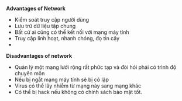 **Advantages of Network**
- Kiểm soát truy cập người dùng
- Lưu trữ dữ liệu tập chung
- Bất cứ ai cũng có thể kết nối với mạng máy tính
- Truy cập linh hoạt, nhanh chóng, đọ tin cậy
- 

**Disadvantages of network**
- Quản lý một mạng lưới rộng rất phức tạp và đòi hỏi phải có trình độ chuyên môn
- Nếu bị ngắt mạng máy tính sẽ bị cô lập
- Virus có thể lây nhiễm từ mạng này sang mạng khác
- Có thể bị hack nếu không có chính sách bảo mật tốt.
